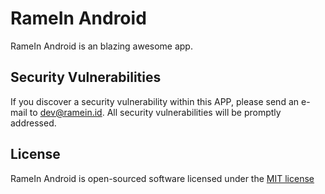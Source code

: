 # RameIn Android

RameIn Android is an blazing awesome app.

## Security Vulnerabilities

If you discover a security vulnerability within this APP, please send an e-mail to dev@ramein.id. All security vulnerabilities will be promptly addressed.

## License

RameIn Android is open-sourced software licensed under the [MIT license](http://opensource.org/licenses/MIT)
